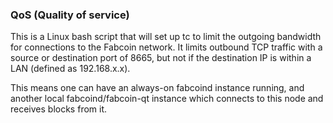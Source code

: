 ### QoS (Quality of service) ###

This is a Linux bash script that will set up tc to limit the outgoing bandwidth for connections to the Fabcoin network. It limits outbound TCP traffic with a source or destination port of 8665, but not if the destination IP is within a LAN (defined as 192.168.x.x).

This means one can have an always-on fabcoind instance running, and another local fabcoind/fabcoin-qt instance which connects to this node and receives blocks from it.

